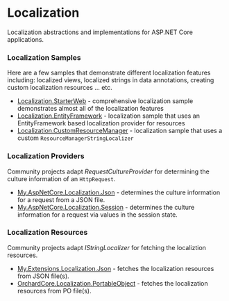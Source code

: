 Localization
============

Localization abstractions and implementations for ASP.NET Core applications.

### Localization Samples

Here are a few samples that demonstrate different localization features including: localized views, localized strings in data annotations, creating custom localization resources ... etc.

 * [Localization.StarterWeb](https://github.com/aspnet/Entropy/tree/master/samples/Localization.StarterWeb) - comprehensive localization sample demonstrates almost all of the localization features
 * [Localization.EntityFramework](https://github.com/aspnet/Entropy/tree/master/samples/Localization.EntityFramework) - localization sample that uses an EntityFramework based localization provider for resources
 * [Localization.CustomResourceManager](https://github.com/aspnet/Entropy/tree/master/samples/Localization.CustomResourceManager) - localization sample that uses a custom `ResourceManagerStringLocalizer`

### Localization Providers

Community projects adapt _RequestCultureProvider_ for determining the culture information of an `HttpRequest`.

 * [My.AspNetCore.Localization.Json](https://github.com/hishamco/My.AspNetCore.Localization.Json) - determines the culture information for a request from a JSON file.
 * [My.AspNetCore.Localization.Session](https://github.com/hishamco/My.AspNetCore.Localization.Session) - determines the culture information for a request via values in the session state.

  ### Localization Resources

Community projects adapt _IStringLocalizer_ for fetching the localiztion resources.

 * [My.Extensions.Localization.Json](https://github.com/hishamco/My.Extensions.Localization.Json) - fetches the localization resources from JSON file(s).
 * [OrchardCore.Localization.PortableObject](https://github.com/OrchardCMS/OrchardCore/tree/dev/src/OrchardCore/OrchardCore.Localization.Core/PortableObject) - fetches the localization resources from PO file(s).
